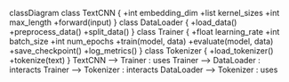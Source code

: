classDiagram
    class TextCNN {
        +int embedding_dim
        +list kernel_sizes
        +int max_length
        +forward(input)
    }
    class DataLoader {
        +load_data()
        +preprocess_data()
        +split_data()
    }
    class Trainer {
        +float learning_rate
        +int batch_size
        +int num_epochs
        +train(model, data)
        +evaluate(model, data)
        +save_checkpoint()
        +log_metrics()
    }
    class Tokenizer {
        +load_tokenizer()
        +tokenize(text)
    }
    TextCNN --> Trainer : uses
    Trainer --> DataLoader : interacts
    Trainer --> Tokenizer : interacts
    DataLoader --> Tokenizer : uses